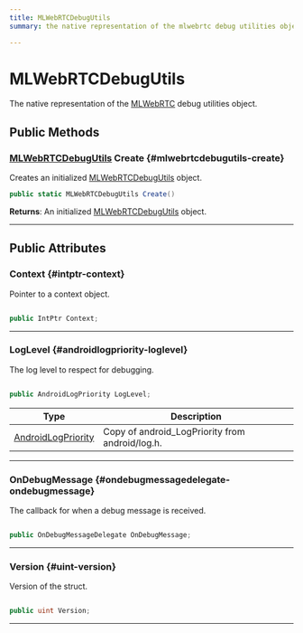 ```yaml
---
title: MLWebRTCDebugUtils
summary: the native representation of the mlwebrtc debug utilities object. 

---
```


# MLWebRTCDebugUtils




The native representation of the [MLWebRTC](/unity-api/api/UnityEngine.XR.MagicLeap/MLWebRTC/UnityEngine.XR.MagicLeap.MLWebRTC.md) debug utilities object.   





## Public Methods

### [MLWebRTCDebugUtils](/unity-api/api/UnityEngine.XR.MagicLeap/MLWebRTC/NativeBindings/UnityEngine.XR.MagicLeap.MLWebRTC.NativeBindings.MLWebRTCDebugUtils.md) Create {#mlwebrtcdebugutils-create}

Creates an initialized [MLWebRTCDebugUtils](/unity-api/api/UnityEngine.XR.MagicLeap/MLWebRTC/NativeBindings/UnityEngine.XR.MagicLeap.MLWebRTC.NativeBindings.MLWebRTCDebugUtils.md) object. 

```csharp
public static MLWebRTCDebugUtils Create()
```






**Returns**: An initialized [MLWebRTCDebugUtils](/unity-api/api/UnityEngine.XR.MagicLeap/MLWebRTC/NativeBindings/UnityEngine.XR.MagicLeap.MLWebRTC.NativeBindings.MLWebRTCDebugUtils.md) object.



-----------

## Public Attributes

### Context {#intptr-context}

Pointer to a context object. 

```csharp

public IntPtr Context;

```






-----------

### LogLevel {#androidlogpriority-loglevel}

The log level to respect for debugging. 

```csharp

public AndroidLogPriority LogLevel;

```

| Type | Description  | 
|--|--|
| [AndroidLogPriority](/unity-api/api/UnityEngine.XR.MagicLeap/MLWebRTC/UnityEngine.XR.MagicLeap.MLWebRTC.md#enums-androidlogpriority) | Copy of android&#95;LogPriority from android/log.h.  |





-----------

### OnDebugMessage {#ondebugmessagedelegate-ondebugmessage}

The callback for when a debug message is received. 

```csharp

public OnDebugMessageDelegate OnDebugMessage;

```






-----------

### Version {#uint-version}

Version of the struct. 

```csharp

public uint Version;

```






-----------

